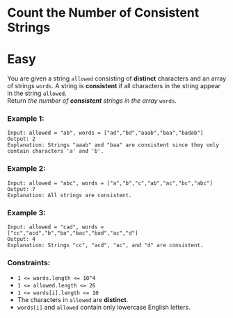 # Count the Number of Consistent Strings
# Easy

You are given a string `allowed` consisting of **distinct** characters and an array of strings `words`. A string is **consistent** if all characters in the string appear in the string `allowed`.\
Return *the number of **consistent** strings in the array* `words`.

### Example 1:
```
Input: allowed = "ab", words = ["ad","bd","aaab","baa","badab"]
Output: 2
Explanation: Strings "aaab" and "baa" are consistent since they only contain characters 'a' and 'b'.
```

### Example 2:
```
Input: allowed = "abc", words = ["a","b","c","ab","ac","bc","abc"]
Output: 7
Explanation: All strings are consistent.
```

### Example 3:
```
Input: allowed = "cad", words = ["cc","acd","b","ba","bac","bad","ac","d"]
Output: 4
Explanation: Strings "cc", "acd", "ac", and "d" are consistent.
```

### Constraints:
- `1 <= words.length <= 10^4`
- `1 <= allowed.length <= 26`
- `1 <= words[i].length <= 10`
- The characters in `allowed` are **distinct**.
- `words[i]` and `allowed` contain only lowercase English letters.
